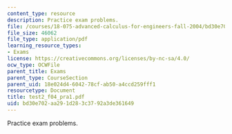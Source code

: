 ```yaml
---
content_type: resource
description: Practice exam problems.
file: /courses/18-075-advanced-calculus-for-engineers-fall-2004/bd30e702aa291d283c3792a3de361649_test2_f04_pra1.pdf
file_size: 46062
file_type: application/pdf
learning_resource_types:
- Exams
license: https://creativecommons.org/licenses/by-nc-sa/4.0/
ocw_type: OCWFile
parent_title: Exams
parent_type: CourseSection
parent_uid: 18e024d4-6042-78cf-ab50-a4ccd259fff1
resourcetype: Document
title: test2_f04_pra1.pdf
uid: bd30e702-aa29-1d28-3c37-92a3de361649
---
```

Practice exam problems.